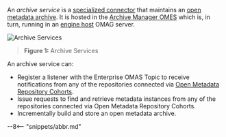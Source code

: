 <!-- SPDX-License-Identifier: CC-BY-4.0 -->
<!-- Copyright Contributors to the Egeria project 2020. -->

An *archive service* is a [specialized connector](/egeria-docs/concepts/connector) that maintains an [open metadata archive](/egeria-docs/concepts/open-metadata-archive). It is hosted in the [Archive Manager OMES](/egeria-docs/services/omes/archive-manager/overview) which is, in turn, running in an [engine host](/egeria-docs/concepts/engine-host) OMAG server.

![Archive Services](/egeria-docs/connectors/archive/archive-service.svg)
> **Figure 1:** Archive Services

An archive service can:

- Register a listener with the Enterprise OMAS Topic to receive notifications from any of the repositories connected via [Open Metadata Repository Cohorts](/egeria-docs/concepts/cohort-member).
- Issue requests to find and retrieve metadata instances from any of the repositories connected via Open Metadata Repository Cohorts.
- Incrementally build and store an open metadata archive.

--8<-- "snippets/abbr.md"
